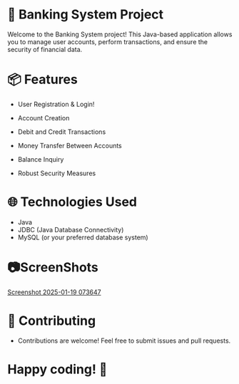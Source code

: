 # 🏦 Banking System Project

Welcome to the Banking System project! This Java-based application allows you to manage user accounts, perform transactions, and ensure the security of financial data.


# 📦 Features
- User Registration & Login!

- Account Creation
- Debit and Credit Transactions
- Money Transfer Between Accounts
- Balance Inquiry
- Robust Security Measures

# 🌐 Technologies Used
- Java
- JDBC (Java Database Connectivity)
- MySQL (or your preferred database system)
# 📷ScreenShots
[Screenshot 2025-01-19 073647](https://github.com/user-attachments/assets/cc31bc01-7026-4582-b499-80f7882ce52d)


# 🤝 Contributing
- Contributions are welcome! Feel free to submit issues and pull requests.

# Happy coding! 🎉
